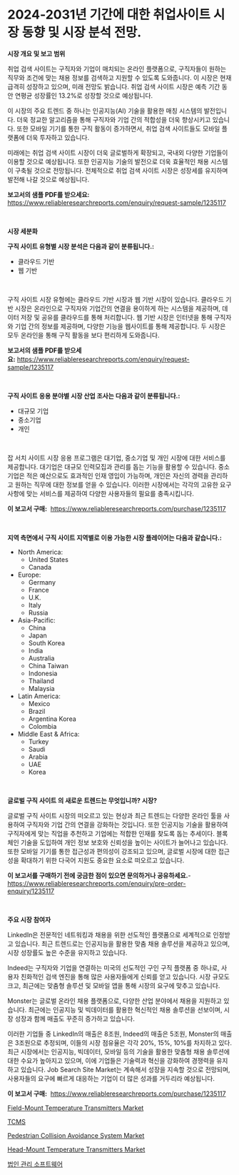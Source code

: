 <p><h1>2024-2031년 기간에 대한 취업사이트 시장 동향 및 시장 분석 전망.</h1></p><p><strong>시장 개요 및 보고 범위</strong></p>
<p><p>취업 검색 사이트는 구직자와 기업이 매치되는 온라인 플랫폼으로, 구직자들이 원하는 직무와 조건에 맞는 채용 정보를 검색하고 지원할 수 있도록 도와줍니다. 이 시장은 현재 급격히 성장하고 있으며, 미래 전망도 밝습니다. 취업 검색 사이트 시장은 예측 기간 동안 연평균 성장률인 13.2%로 성장할 것으로 예상됩니다.</p><p>이 시장의 주요 트렌드 중 하나는 인공지능(AI) 기술을 활용한 매칭 시스템의 발전입니다. 더욱 정교한 알고리즘을 통해 구직자와 기업 간의 적합성을 더욱 향상시키고 있습니다. 또한 모바일 기기를 통한 구직 활동이 증가하면서, 취업 검색 사이트들도 모바일 플랫폼에 더욱 투자하고 있습니다.</p><p>미래에는 취업 검색 사이트 시장이 더욱 글로벌하게 확장되고, 국내외 다양한 기업들이 이용할 것으로 예상됩니다. 또한 인공지능 기술의 발전으로 더욱 효율적인 채용 시스템이 구축될 것으로 전망됩니다. 전체적으로 취업 검색 사이트 시장은 성장세를 유지하며 발전해 나갈 것으로 예상됩니다.</p></p>
<p><strong>보고서의 샘플 PDF를 받으세요:</strong> <a href="https://www.reliableresearchreports.com/enquiry/request-sample/1235117">https://www.reliableresearchreports.com/enquiry/request-sample/1235117</a></p>
<p>&nbsp;</p>
<p><strong>시장 세분화</strong></p>
<p><strong>구직 사이트 유형별 시장 분석은 다음과 같이 분류됩니다.:</strong></p>
<p><ul><li>클라우드 기반</li><li>웹 기반</li></ul></p>
<p>&nbsp;</p>
<p><p>구직 사이트 시장 유형에는 클라우드 기반 시장과 웹 기반 시장이 있습니다. 클라우드 기반 시장은 온라인으로 구직자와 기업간의 연결을 용이하게 하는 시스템을 제공하며, 데이터 저장 및 공유를 클라우드를 통해 처리합니다. 웹 기반 시장은 인터넷을 통해 구직자와 기업 간의 정보를 제공하며, 다양한 기능을 웹사이트를 통해 제공합니다. 두 시장은 모두 온라인을 통해 구직 활동을 보다 편리하게 도와줍니다.</p></p>
<p><strong>보고서의 샘플 PDF를 받으세요:</strong>&nbsp;<a href="https://www.reliableresearchreports.com/enquiry/request-sample/1235117">https://www.reliableresearchreports.com/enquiry/request-sample/1235117</a></p>
<p>&nbsp;</p>
<p><strong> 구직 사이트 응용 분야별 시장 산업 조사는 다음과 같이 분류됩니다.:</strong></p>
<p><ul><li>대규모 기업</li><li>중소기업</li><li>개인</li></ul></p>
<p>&nbsp;</p>
<p><p>잡 서치 사이트 시장 응용 프로그램은 대기업, 중소기업 및 개인 시장에 대한 서비스를 제공합니다. 대기업은 대규모 인력모집과 관리를 돕는 기능을 활용할 수 있습니다. 중소기업은 적은 예산으로도 효과적인 인재 영입이 가능하며, 개인은 자신의 경력을 관리하고 원하는 직무에 대한 정보를 얻을 수 있습니다. 이러한 시장에서는 각각의 고유한 요구사항에 맞는 서비스를 제공하여 다양한 사용자들의 필요를 충족시킵니다.</p></p>
<p><strong>이 보고서 구매:</strong>&nbsp; <a href="https://www.reliableresearchreports.com/purchase/1235117">https://www.reliableresearchreports.com/purchase/1235117</a></p>
<p>&nbsp;</p>
<p><strong>지역 측면에서 구직 사이트 지역별로 이용 가능한 시장 플레이어는 다음과 같습니다.:</strong></p>
<p><ul>
    <li>
        North America:
        <ul>
            <li>United States</li>
            <li>Canada</li>
        </ul>
    </li>
    <li>
        Europe:
        <ul>
            <li>Germany</li>
            <li>France</li>
            <li>U.K.</li>
            <li>Italy</li>
            <li>Russia</li>
        </ul>
    </li>
    <li>
        Asia-Pacific:
        <ul>
            <li>China</li>
            <li>Japan</li>
            <li>South Korea</li>
            <li>India</li>
            <li>Australia</li>
            <li>China Taiwan</li>
            <li>Indonesia</li>
            <li>Thailand</li>
            <li>Malaysia</li>
        </ul>
    </li>
    <li>
        Latin America:
        <ul>
            <li>Mexico</li>
            <li>Brazil</li>
            <li>Argentina Korea</li>
            <li>Colombia</li>
        </ul>
    </li>
    <li>
        Middle East & Africa:
        <ul>
            <li>Turkey</li>
            <li>Saudi</li>
            <li>Arabia</li>
            <li>UAE</li>
            <li>Korea</li>
        </ul>
    </li>
    </ul></p>
<p>&nbsp;</p>
<p><strong>글로벌 구직 사이트 의 새로운 트렌드는 무엇입니까? 시장?</strong></p>
<p><p>글로벌 구직 사이트 시장의 떠오르고 있는 현상과 최근 트렌드는 다양한 온라인 툴을 사용하여 구직자와 기업 간의 연결을 강화하는 것입니다. 또한 인공지능 기술을 활용하여 구직자에게 맞는 직업을 추천하고 기업에는 적합한 인재를 찾도록 돕는 추세이다. 블록체인 기술을 도입하여 개인 정보 보호와 신뢰성을 높이는 사이트가 늘어나고 있습니다. 또한 모바일 기기를 통한 접근성과 편의성이 강조되고 있으며, 글로벌 시장에 대한 접근성을 확대하기 위한 다국어 지원도 중요한 요소로 떠오르고 있습니다.</p></p>
<p><strong>이 보고서를 구매하기 전에 궁금한 점이 있으면 문의하거나 공유하세요.</strong>- <a href="https://www.reliableresearchreports.com/enquiry/pre-order-enquiry/1235117">https://www.reliableresearchreports.com/enquiry/pre-order-enquiry/1235117</a></p>
<p>&nbsp;</p>
<p><strong>주요 시장 참여자</strong></p>
<p><p>LinkedIn은 전문적인 네트워킹과 채용을 위한 선도적인 플랫폼으로 세계적으로 인정받고 있습니다. 최근 트렌드로는 인공지능을 활용한 맞춤 채용 솔루션을 제공하고 있으며, 시장 성장률도 높은 수준을 유지하고 있습니다. </p><p>Indeed는 구직자와 기업을 연결하는 미국의 선도적인 구인 구직 플랫폼 중 하나로, 사용자 친화적인 검색 엔진을 통해 많은 사용자들에게 신뢰를 얻고 있습니다. 시장 규모도 크고, 최근에는 맞춤형 솔루션 및 모바일 앱을 통해 시장의 요구에 맞추고 있습니다.</p><p>Monster는 글로벌 온라인 채용 플랫폼으로, 다양한 산업 분야에서 채용을 지원하고 있습니다. 최근에는 인공지능 및 빅데이터를 활용한 혁신적인 채용 솔루션을 선보이며, 시장 성장과 함께 매출도 꾸준히 증가하고 있습니다. </p><p>이러한 기업들 중 LinkedIn의 매출은 8조원, Indeed의 매출은 5조원, Monster의 매출은 3조원으로 추정되며, 이들의 시장 점유율은 각각 20%, 15%, 10%를 차지하고 있다. 최근 시장에서는 인공지능, 빅데이터, 모바일 등의 기술을 활용한 맞춤형 채용 솔루션에 대한 수요가 높아지고 있으며, 이에 기업들은 기술력과 혁신을 강화하여 경쟁력을 유지하고 있습니다. Job Search Site Market는 계속해서 성장을 지속할 것으로 전망되며, 사용자들의 요구에 빠르게 대응하는 기업이 더 많은 성과를 거두리라 예상됩니다.</p></p>
<p><strong>이 보고서 구매:</strong>&nbsp;&nbsp;<a href="https://www.reliableresearchreports.com/purchase/1235117">https://www.reliableresearchreports.com/purchase/1235117</a></p>
<p><p><a href="https://github.com/yoshih12/Market-Research-Report-List-2/blob/main/field-mount-temperature-transmitters-market.md">Field-Mount Temperature Transmitters Market</a></p><p><a href="https://github.com/hilmi-2a/Market-Research-Report-List-1/blob/main/215817512894.md">TCMS</a></p><p><a href="https://issuu.com/reportprime-2/docs/pedestrian-collision-avoidance-system-market-size-">Pedestrian Collision Avoidance System Market</a></p><p><a href="https://github.com/castoriffic/Market-Research-Report-List-3/blob/main/head-mount-temperature-transmitters-market.md">Head-Mount Temperature Transmitters Market</a></p><p><a href="https://github.com/BrettWeberrt8767765/Market-Research-Report-List-1/blob/main/472727011920.md">법인 관리 소프트웨어</a></p></p>
